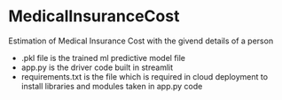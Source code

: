# MedicalInsuranceCost

Estimation of Medical Insurance Cost with the givend details of a person

* .pkl file is the trained ml predictive model file
* app.py is the driver code built in streamlit
* requirements.txt is the file which is required in cloud deployment to install libraries and modules taken in app.py code
